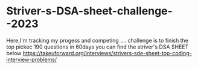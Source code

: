 # Striver-s-DSA-sheet-challenge--2023

Here,I'm tracking my progess and competing ....
challenge is to finish the top pickec 190 questions in 60days
you can find the striver's DSA SHEET below 
https://takeuforward.org/interviews/strivers-sde-sheet-top-coding-interview-problems/
